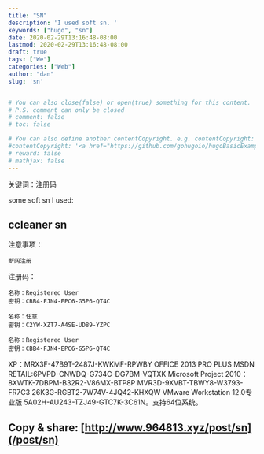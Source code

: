 ```yaml
---
title: "SN"
description: 'I used soft sn. '
keywords: ["hugo", "sn"]
date: 2020-02-29T13:16:48-08:00
lastmod: 2020-02-29T13:16:48-08:00
draft: true
tags: ["We"]
categories: ["Web"]
author: "dan"
slug: 'sn'


# You can also close(false) or open(true) something for this content.
# P.S. comment can only be closed
# comment: false
# toc: false

# You can also define another contentCopyright. e.g. contentCopyright: "This is another copyright."
#contentCopyright: '<a href="https://github.com/gohugoio/hugoBasicExample" rel="noopener" target="_blank">See origin</a>'
# reward: false
# mathjax: false
---
```

关键词：注册码

some soft sn I used:



## ccleaner sn

注意事项：

    断网注册

注册码：

    名称：Registered User
    密钥：CBB4-FJN4-EPC6-G5P6-QT4C
    
    名称：任意
    密钥：C2YW-XZT7-A4SE-UD89-YZPC
    
    名称：Registered User
    密钥：CBB4-FJN4-EPC6-G5P6-QT4C
    

XP：MRX3F-47B9T-2487J-KWKMF-RPWBY
OFFICE 2013 PRO PLUS MSDN RETAIL:6PVPD-CNWDQ-G734C-DG7BM-VQTXK
Microsoft Project 2010：8XWTK-7DBPM-B32R2-V86MX-BTP8P  MVR3D-9XVBT-TBWY8-W3793-FR7C3  26K3G-RGBT2-7W74V-4JQ42-KHXQW
VMware Workstation 12.0专业版 5A02H-AU243-TZJ49-GTC7K-3C61N。支持64位系统。




## 	Copy & share:        [http://www.964813.xyz/post/sn](/post/sn)
